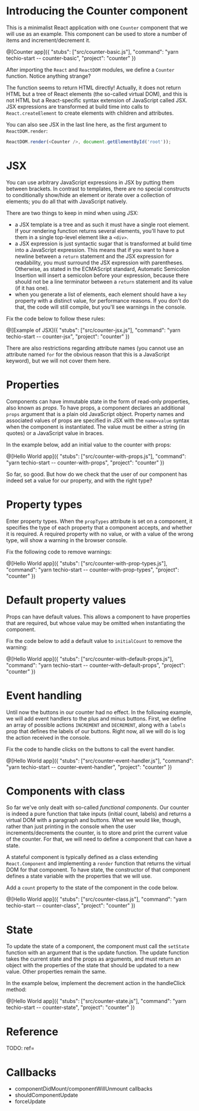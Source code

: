 # Introducing the Counter component

This is a minimalist React application with one `Counter` component that we will use as an example. This component can be used to store a number of items and increment/decrement it.

@[Counter app]({
  "stubs": ["src/counter-basic.js"],
  "command": "yarn techio-start -- counter-basic",
  "project": "counter"
})

After importing the `React` and `ReactDOM` modules, we define a `Counter` function. Notice anything strange?

The function seems to return HTML directly! Actually, it does not return HTML but a tree of React elements (the so-called virtual DOM), and this is not HTML but a React-specific syntax extension of JavaScript called JSX. JSX expressions are transformed at build time into calls to `React.createElement` to create elements with children and attributes.

You can also see JSX in the last line here, as the first argument to `ReactDOM.render`:

```javascript
ReactDOM.render(<Counter />, document.getElementById('root'));
```

# JSX

You can use arbitrary JavaScript expressions in JSX by putting them between brackets. In contrast to templates, there are no special constructs to conditionally show/hide an element or iterate over a collection of elements; you do all that with JavaScript natively.

There are two things to keep in mind when using JSX:

* a JSX template is a tree and as such it must have a single root element. If your rendering function returns several elements, you'll have to put them in a single top-level element like a `<div>`.
* a JSX expression is just syntactic sugar that is transformed at build time into a JavaScript expression. This means that if you want to have a newline between a `return` statement and the JSX expression for readability, you must surround the JSX expression with parentheses. Otherwise, as stated in the ECMAScript standard, Automatic Semicolon Insertion will insert a semicolon before your expression, because there should not be a line terminator between a `return` statement and its value (if it has one).
* when you generate a list of elements, each element should have a `key` property with a distinct value, for performance reasons. If you don't do that, the code will still compile, but you'll see warnings in the console.

Fix the code below to follow these rules:

@[Example of JSX]({
  "stubs": ["src/counter-jsx.js"],
  "command": "yarn techio-start -- counter-jsx",
  "project": "counter"
})

There are also restrictions regarding attribute names (you cannot use an attribute named `for` for the obvious reason that this is a JavaScript keyword), but we will not cover them here.

# Properties

Components can have immutable state in the form of read-only properties, also known as *props*. To have props, a component declares an additional `props` argument that is a plain old JavaScript object. Property names and associated values of props are specified in JSX with the `name=value` syntax when the component is instantiated. The value must be either a string (in quotes) or a JavaScript value in braces.

In the example below, add an initial value to the counter with props:

@[Hello World app]({
  "stubs": ["src/counter-with-props.js"],
  "command": "yarn techio-start -- counter-with-props",
  "project": "counter"
})

So far, so good. But how do we check that the user of our component has indeed set a value for our property, and with the right type?

# Property types

Enter property types. When the `propTypes` attribute is set on a component, it specifies the type of each property that a component accepts, and whether it is required. A required property with no value, or with a value of the wrong type, will show a warning in the browser console.

Fix the following code to remove warnings:

@[Hello World app]({
  "stubs": ["src/counter-with-prop-types.js"],
  "command": "yarn techio-start -- counter-with-prop-types",
  "project": "counter"
})

# Default property values

Props can have default values. This allows a component to have properties that are required, but whose value may be omitted when instantiating the component.

Fix the code below to add a default value to `initialCount` to remove the warning:

@[Hello World app]({
  "stubs": ["src/counter-with-default-props.js"],
  "command": "yarn techio-start -- counter-with-default-props",
  "project": "counter"
})

# Event handling

Until now the buttons in our counter had no effect. In the following example, we will add event handlers to the plus and minus buttons. First, we define an array of possible actions `INCREMENT` and `DECREMENT`, along with a `labels` prop that defines the labels of our buttons. Right now, all we will do is log the action received in the console.

Fix the code to handle clicks on the buttons to call the event handler.

@[Hello World app]({
  "stubs": ["src/counter-event-handler.js"],
  "command": "yarn techio-start -- counter-event-handler",
  "project": "counter"
})

# Components with class

So far we've only dealt with so-called *functional components*. Our counter is indeed a pure function that take inputs (initial count, labels) and returns a virtual DOM with a paragraph and buttons. What we would like, though, rather than just printing in the console when the user increments/decrements the counter, is to store and print the current value of the counter. For that, we will need to define a component that can have a state.

A stateful component is typically defined as a class extending `React.Component` and implementing a `render` function that returns the virtual DOM for that component. To have state, the constructor of that component defines a state variable with the properties that we will use.

Add a `count` property to the state of the component in the code below.

@[Hello World app]({
  "stubs": ["src/counter-class.js"],
  "command": "yarn techio-start -- counter-class",
  "project": "counter"
})

# State

To update the state of a component, the component must call the `setState` function with an argument that is the update function. The update function takes the current state and the props as arguments, and must return an object with the properties of the state that should be updated to a new value. Other properties remain the same.

In the example below, implement the decrement action in the handleClick method:

@[Hello World app]({
  "stubs": ["src/counter-state.js"],
  "command": "yarn techio-start -- counter-state",
  "project": "counter"
})

# Reference

TODO: ref=

# Callbacks

* componentDidMount/componentWillUnmount callbacks
* shouldComponentUpdate
* forceUpdate
